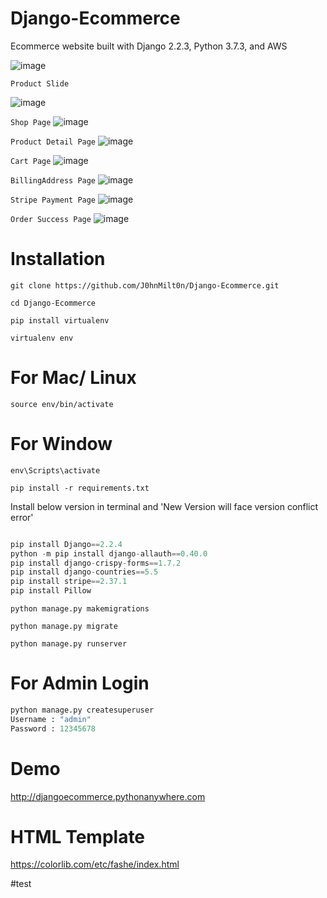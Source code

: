 # Django-Ecommerce

Ecommerce website built with Django 2.2.3, Python 3.7.3, and AWS

![image](https://user-images.githubusercontent.com/29988949/65267147-499fc580-dac9-11e9-90e8-eccbc93c7c3a.png)

`Product Slide`

![image](https://user-images.githubusercontent.com/29988949/65999313-ff67fe00-e451-11e9-9ed9-fc7bce704f17.png)

`Shop Page`
![image](https://user-images.githubusercontent.com/29988949/66098968-923f9000-e559-11e9-8691-cd5c2b181ca1.png)

`Product Detail Page`
![image](https://user-images.githubusercontent.com/29988949/66291084-bff84200-e895-11e9-8d53-3aa23b29dbae.png)

`Cart Page`
![image](https://user-images.githubusercontent.com/29988949/66291144-f0d87700-e895-11e9-8545-b8f93f799063.png)

`BillingAddress Page`
![image](https://user-images.githubusercontent.com/29988949/66291542-013d2180-e897-11e9-8ea9-40afcb90cee2.png)

`Stripe Payment Page`
![image](https://user-images.githubusercontent.com/29988949/66291610-29c51b80-e897-11e9-8b47-20de35d6c1d0.png)

`Order Success Page`
![image](https://user-images.githubusercontent.com/29988949/66291657-3e091880-e897-11e9-830b-6cf44e72a995.png)




# Installation

`git clone https://github.com/J0hnMilt0n/Django-Ecommerce.git`

`cd Django-Ecommerce`

`pip install virtualenv`

`virtualenv env`

# For Mac/ Linux

`source env/bin/activate`

# For Window

`env\Scripts\activate`

`pip install -r requirements.txt`

Install below version in terminal and 'New Version will face version conflict error'

```python

pip install Django==2.2.4
python -m pip install django-allauth==0.40.0
pip install django-crispy-forms==1.7.2
pip install django-countries==5.5
pip install stripe==2.37.1
pip install Pillow

```

`python manage.py makemigrations`

`python manage.py migrate`

`python manage.py runserver`

# For Admin Login

```python
python manage.py createsuperuser
Username : "admin"
Password : 12345678
```
# Demo

http://djangoecommerce.pythonanywhere.com

# HTML Template

https://colorlib.com/etc/fashe/index.html


#test